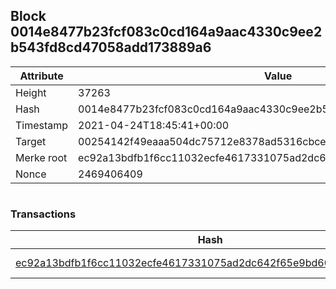 ## Block 0014e8477b23fcf083c0cd164a9aac4330c9ee2b543fd8cd47058add173889a6

Attribute | Value
--- | ---
Height | 37263
Hash | 0014e8477b23fcf083c0cd164a9aac4330c9ee2b543fd8cd47058add173889a6
Timestamp | 2021-04-24T18:45:41+00:00
Target | 00254142f49eaaa504dc75712e8378ad5316cbcead634704b3734b6271167cc4
Merke root | ec92a13bdfb1f6cc11032ecfe4617331075ad2dc642f65e9bd60440f0b094995
Nonce | 2469406409

```

```

### Transactions

Hash | Amount
--- | ---
[ec92a13bdfb1f6cc11032ecfe4617331075ad2dc642f65e9bd60440f0b094995](ec92a13bdfb1f6cc11032ecfe4617331075ad2dc642f65e9bd60440f0b094995.md) | 10.00000000 SKEPTI 
